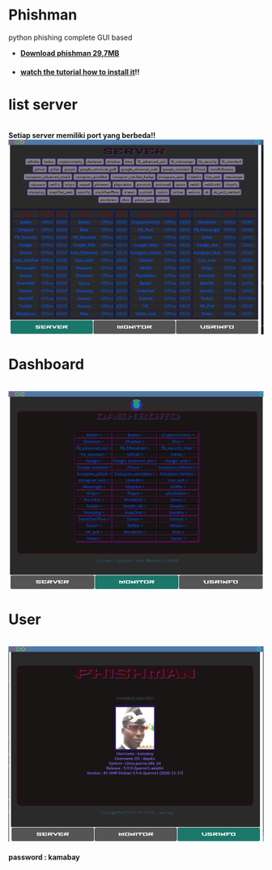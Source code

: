 # Phishman
python phishing complete GUI based<br>
- <strong><a href='https://drive.google.com/file/d/1r4qxIX2KNY9c0uOZLmgY0krawhKGDaL4/view?usp=sharing'>Download phishman 29,7MB </a></strong>
- <h4><a href='https://youtu.be/2bJ2aIeXVrg'>watch the tutorial how to install it</a>!!</h4>
<h1>list server</h1><br><strong>Setiap server memiliki port yang berbeda!!</strong><br>
<img src='https://raw.githubusercontent.com/ExsoKamabay/Phishman/main/server.png' alt='list server'><br>
<h1>Dashboard</h1><br><img src='https://raw.githubusercontent.com/ExsoKamabay/Phishman/main/dashboard.png' alt='dashboard'><br>
<h1>User</h1><br><img src='https://raw.githubusercontent.com/ExsoKamabay/Phishman/main/user.png' alt='user'><br>
<strong><h4 id='ps'>password : kamabay </h4></strong>
